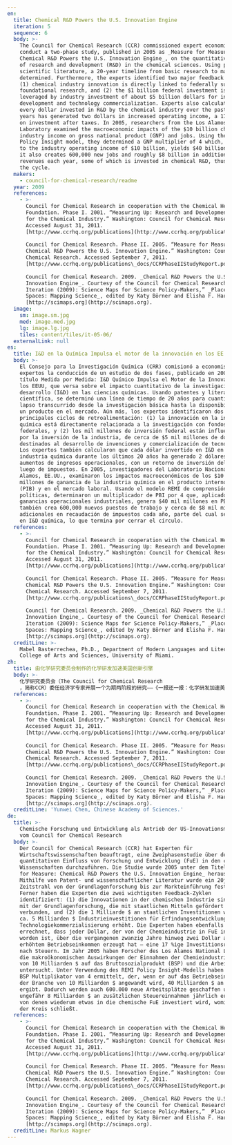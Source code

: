 ```yaml
---
en:
  title: Chemical R&D Powers the U.S. Innovation Engine
  iteration: 5
  sequence: 6
  body: >-
    The Council for Chemical Research (CCR) commissioned expert economists to
    conduct a two-phase study, published in 2005 as _Measure for Measure:
    Chemical R&D Powers the U.S. Innovation Engine_, on the quantitative impact
    of research and development (R&D) in the chemical sciences. Using patent and
    scientific literature, a 20-year timeline from basic research to market was
    determined. Furthermore, the experts identified two major feedback cycles:
    (1) chemical industry innovation is directly linked to federally supported
    foundational research, and (2) the $1 billion federal investment is
    leveraged by industry investment of about $5 billion dollars for invention
    development and technology commercialization. Experts also calculated that
    every dollar invested in R&D by the chemical industry over the past twenty
    years has generated two dollars in increased operating income, a 17% return
    on investment after taxes. In 2005, researchers from the Los Alamos National
    Laboratory examined the macroeconomic impacts of the $10 billion chemical
    industry income on gross national product (GNP) and jobs. Using the REMI
    Policy Insight model, they determined a GNP multiplier of 4 which, applied
    to the industry operating income of $10 billion, yields $40 billion in GNP;
    it also creates 600,000 new jobs and roughly $8 billion in additional tax
    revenues each year, some of which is invested in chemical R&D, thus closing
    the cycle.
  makers:
    - council-for-chemical-research/readme
  year: 2009
  references:
    - >-
      Council for Chemical Research in cooperation with the Chemical Heritage
      Foundation. Phase I. 2001. “Measuring Up: Research and Development Counts
      for the Chemical Industry.” Washington: Council for Chemical Research.
      Accessed August 31, 2011.
      [http://www.ccrhq.org/publications](http://www.ccrhq.org/publications).  
        
      Council for Chemical Research. Phase II. 2005. “Measure for Measure:
      Chemical R&D Powers the U.S. Innovation Engine.” Washington: Council for
      Chemical Research. Accessed September 7, 2011.
      [http://www.ccrhq.org/publications\_docs/CCRPhaseIIStudyReport.pdf](http://www.ccrhq.org/publications_docs/CCRPhaseIIStudyReport.pdf).  
        
      Council for Chemical Research. 2009. _Chemical R&D Powers the U.S.
      Innovation Engine_. Courtesy of the Council for Chemical Research. In “5th
      Iteration (2009): Science Maps for Science Policy-Makers,” _Places &
      Spaces: Mapping Science_, edited by Katy Börner and Elisha F. Hardy.
      [http://scimaps.org](http://scimaps.org).
  image:
    sm: image.sm.jpg
    med: image.med.jpg
    lg: image.lg.jpg
    tiles: content/tiles/it-05-06/
  externalLink: null
es:
  title: I&D en la Química Impulsa el motor de la innovación en los EE.UU.
  body: >-
    El Consejo para la Investigación Química (CRR) comisionó a economistas
    expertos la conducción de un estudio de dos fases, publicado en 2005 bajo el
    título Medida por Medida: I&D Químico Impulsa el Motor de la Innovación en
    los EEUU, que versa sobre el impacto cuantitativo de la investigación y
    desarrollo (I&D) en las ciencias químicas. Usando patentes y literatura
    científica, se determinó una línea de tiempo de 20 años para cuantificar el
    lapso transcurrido desde la investigación básica hasta la disponibilidad de
    un producto en el mercado. Aún más, los expertos identificaron dos
    principales ciclos de retroalimentación: (1) la innovación en la industria
    química está directamente relacionada a la investigación con fondos
    federales, y (2) los mil millones de inversión federal están influenciados
    por la inversión de la industria, de cerca de $5 mil millones de dólares
    destinados al desarrollo de invenciones y comercialización de tecnología.
    Los expertos también calcularon que cada dólar invertido en I&D en la
    industria química durante los últimos 20 años ha generado 2 dólares en
    aumentos de ingresos operacionales, con un retorno de inversión del 17%
    luego de impuestos. En 2005, investigadores del Laboratorio Nacional de Los
    Alamos, EE.UU., examinaron los impactos macroeconómicos de los $10 mil
    millones de ganancia de la industria química en el producto interno bruto
    (PIB) y en el mercado laboral. Usando el modelo REMI de comprensión de
    políticas, determinaron un multiplicador de PBI por 4 que, aplicado a las
    ganancias operacionales industriales, genera $40 mil millones en PBI;
    también crea 600,000 nuevos puestos de trabajo y cerca de $8 mil millones
    adicionales en recaudación de impuestos cada año, parte del cual se invierte
    en I&D química, lo que termina por cerrar el círculo.
  references:
    - >-
      Council for Chemical Research in cooperation with the Chemical Heritage
      Foundation. Phase I. 2001. “Measuring Up: Research and Development Counts
      for the Chemical Industry.” Washington: Council for Chemical Research.
      Accessed August 31, 2011.
      [http://www.ccrhq.org/publications](http://www.ccrhq.org/publications).  
        
      Council for Chemical Research. Phase II. 2005. “Measure for Measure:
      Chemical R&D Powers the U.S. Innovation Engine.” Washington: Council for
      Chemical Research. Accessed September 7, 2011.
      [http://www.ccrhq.org/publications\_docs/CCRPhaseIIStudyReport.pdf](http://www.ccrhq.org/publications_docs/CCRPhaseIIStudyReport.pdf).  
        
      Council for Chemical Research. 2009. _Chemical R&D Powers the U.S.
      Innovation Engine_. Courtesy of the Council for Chemical Research. In “5th
      Iteration (2009): Science Maps for Science Policy-Makers,” _Places &
      Spaces: Mapping Science_, edited by Katy Börner and Elisha F. Hardy.
      [http://scimaps.org](http://scimaps.org).
  creditLine: >-
    Mabel Basterrechea, Ph.D., Department of Modern Languages and Literatures,
    College of Arts and Sciences, University of Miami.
zh:
  title: 由化学研究委员会制作的化学研发加速美国创新引擎
  body: >-
    化学研究委员会（The Council for Chemical Research
    ，简称CCR）委任经济学专家开展一个为期两阶段的研究——《一报还一报：化学研发加速美国创新引擎》于2005年发表在化学科学领域的《研发的定量影响》上。利用专利和科学文献来决定从基础研究到市场的20年时间表。此外，专家们还识别了两大主要的反馈周期：（1）化学工业创新与联邦支持基础研究有直接联系；（2）为了发明开发和技术商业化，大约10亿美元的联邦投资能够撬起大约5亿美元的工业投资。专家们也估计在过去20年由化学工业投资在研发上的每一分钱已经在增加营业收入上产生了2美元，税后有17%的投资回报率。在2005年来自于洛斯阿拉莫斯国家实验室的研究者调查了国民生产总值和就业方面100亿的化学工业收入的宏观经济影响。利用REMI政策模型，他们制定了一种四倍乘数的GNP模型，能够适用于有100亿美元营业收入的企业，能够产生400亿美元的过GNP；它也同样创造了600000个新工作，粗略估计每年有8亿美元的税收收入增加，而这其中的一部分是由化学研发投资的，从而关闭了这个循环。
  references:
    - >-
      Council for Chemical Research in cooperation with the Chemical Heritage
      Foundation. Phase I. 2001. “Measuring Up: Research and Development Counts
      for the Chemical Industry.” Washington: Council for Chemical Research.
      Accessed August 31, 2011.
      [http://www.ccrhq.org/publications](http://www.ccrhq.org/publications).  
        
      Council for Chemical Research. Phase II. 2005. “Measure for Measure:
      Chemical R&D Powers the U.S. Innovation Engine.” Washington: Council for
      Chemical Research. Accessed September 7, 2011.
      [http://www.ccrhq.org/publications\_docs/CCRPhaseIIStudyReport.pdf](http://www.ccrhq.org/publications_docs/CCRPhaseIIStudyReport.pdf).  
        
      Council for Chemical Research. 2009. _Chemical R&D Powers the U.S.
      Innovation Engine_. Courtesy of the Council for Chemical Research. In “5th
      Iteration (2009): Science Maps for Science Policy-Makers,” _Places &
      Spaces: Mapping Science_, edited by Katy Börner and Elisha F. Hardy.
      [http://scimaps.org](http://scimaps.org).
  creditLine: 'Yunwei Chen, Chinese Academy of Sciences.'
de:
  title: >-
    Chemische Forschung und Entwicklung als Antrieb der US-Innovationsmaschine
    vom Council for Chemical Research 
  body: >-
    Der Council for Chemical Research (CCR) hat Experten für
    Wirtschaftswissenschaften beauftragt, eine Zweiphasenstudie über den
    quantitativen Einfluss von Forschung und Entwicklung (FuE) in den chemischen
    Wissenschaften durchzuführen. Die Studie wurde 2005 unter dem Titel _Measure
    for Measure: Chemical R&D Powers the U.S. Innovation Engine_ herausgegeben.
    Mithilfe von Patent- und wissenschaftlicher Literatur wurde ein 20jähriger
    Zeitstrahl von der Grundlagenforschung bis zur Markteinführung festgelegt.
    Ferner haben die Experten die zwei wichtigsten Feedback-Zyklen
    identifiziert: (1) die Innovationen in der chemischen Industrie sind direkt
    mit der Grundlagenforschung, die mit staatlichen Mitteln gefördert wird,
    verbunden, und (2) die 1 Milliarde $ an staatlichen Investitionen wird durch
    ca. 5 Milliarden $ Industrieinvestitionen für Erfindungsentwicklung und
    Technologiekommerzialisierung erhöht. Die Experten haben ebenfalls
    errechnet, dass jeder Dollar, der von der Chemieindustrie in FuE investiert
    worden ist, über die vergangenen zwanzig Jahre hinweg zwei Dollar an
    erhöhtem Betriebseinkommen erzeugt hat – eine 17 %ige Investitionsrendite
    nach Steuern. Im Jahr 2005 haben Forscher des Los Alamos National Laboratory
    die makroökonomischen Auswirkungen der Einnahmen der Chemieindustrie in Höhe
    von 10 Milliarden $ auf das Bruttosozialprodukt (BSP) und die Arbeitsplätze
    untersucht. Unter Verwendung des REMI Policy Insight-Modells haben sie einen
    BSP Multiplikator von 4 ermittelt, der, wenn er auf das Betriebseinkommen
    der Branche von 10 Milliarden $ angewandt wird, 40 Milliarden $ an BSP
    ergibt. Dadurch werden auch 600.000 neue Arbeitsplätze geschaffen und
    ungefähr 8 Milliarden $ an zusätzlichen Steuereinnahmen jährlich erzielt,
    von denen wiederum etwas in die chemische FuE investiert wird, womit sich
    der Kreis schließt.
  references:
    - >-
      Council for Chemical Research in cooperation with the Chemical Heritage
      Foundation. Phase I. 2001. “Measuring Up: Research and Development Counts
      for the Chemical Industry.” Washington: Council for Chemical Research.
      Accessed August 31, 2011.
      [http://www.ccrhq.org/publications](http://www.ccrhq.org/publications).  
        
      Council for Chemical Research. Phase II. 2005. “Measure for Measure:
      Chemical R&D Powers the U.S. Innovation Engine.” Washington: Council for
      Chemical Research. Accessed September 7, 2011.
      [http://www.ccrhq.org/publications\_docs/CCRPhaseIIStudyReport.pdf](http://www.ccrhq.org/publications_docs/CCRPhaseIIStudyReport.pdf).  
        
      Council for Chemical Research. 2009. _Chemical R&D Powers the U.S.
      Innovation Engine_. Courtesy of the Council for Chemical Research. In “5th
      Iteration (2009): Science Maps for Science Policy-Makers,” _Places &
      Spaces: Mapping Science_, edited by Katy Börner and Elisha F. Hardy.
      [http://scimaps.org](http://scimaps.org).
  creditLine: Markus Wagner
---
```

